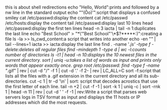 this is about shell redirections
echo "Hello, World":prints and followed by a nw line in the standard output
echo "\"(Ôo)'":script that displays a confused smiley
cat /etc/passwd:display the content
cat /etc/passwd /etc/hosts:display the content
tail /etc/passwd:display last 10 lines
head /etc/passwd:display the first ten lines
head -n 3 iacta | tail -n 1:duplicates the last line
echo "Best School" > "\*\\\'\"Best School\"\'\\\*$\?\*\*\*\*\*:)":creating a file
ls -la >> ls_cwd_content:a script that writes into another
echo -en "" | tail --lines=1 iacta >> iacta:display the last line
find . -name '*.js' -type f -delete:deletes all regular files
find -mindepth 1 -type d | wc -l:counts number of directories
ls -t1 | head -n 10:displays the 10 newest files in the current directory.
sort | uniq -u:takes a list of words as input and prints only words that appear exactly once.
grep root /etc/passwd:
find -type f -name "*.gif" | rev | cut -d "/" -f 1 | cut -d '.' -f 2- | rev | LC_ALL=C sort -f:script that lists all the files with a .gif extension in the current directory and all its sub-directories.
cut -c 1 | tr -d '\n' | sort: script that decodes acrostics that use the first letter of each line.
tail -n +2 | cut -f -1 | sort -k 1 | uniq -c | sort -rnk 1 | head -n 11 | rev | cut -d ' ' -f -1 | rev:Write a script that parses web servers logs in TSV format as input and displays the 11 hosts or IP addresses which did the most requests.
